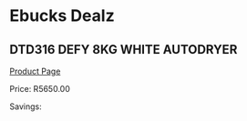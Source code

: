 
# Ebucks Dealz
## DTD316 DEFY 8KG WHITE AUTODRYER
[Product Page](https://www.ebucks.com/web/shop/productSelected.do?prodId=1173303589&catId=704981826)

Price: R5650.00

Savings: 


	